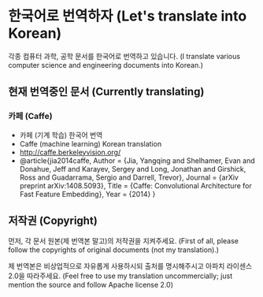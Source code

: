 # 한국어로 번역하자 (Let's translate into Korean)

각종 컴퓨터 과학, 공학 문서를 한국어로 번역하고 있습니다.
(I translate various computer science and engineering documents into Korean.)

## 현재 번역중인 문서 (Currently translating)

### 카페 (Caffe)
* 카페 (기계 학습) 한국어 번역
* Caffe (machine learning) Korean translation
* http://caffe.berkeleyvision.org/
* @article{jia2014caffe,
  Author = {Jia, Yangqing and Shelhamer, Evan and Donahue, Jeff and Karayev, Sergey and Long, Jonathan and Girshick, Ross and Guadarrama, Sergio and Darrell, Trevor},
  Journal = {arXiv preprint arXiv:1408.5093},
  Title = {Caffe: Convolutional Architecture for Fast Feature Embedding},
  Year = {2014}
}

## 저작권 (Copyright)

먼저, 각 문서 원본(제 번역본 말고)의 저작권을 지켜주세요.
(First of all, please follow the copyrights of original documents (not my translation).)

제 번역본은 비상업적으로 자유롭게 사용하시되 출처를 명시해주시고 아파치 라이센스 2.0을 따라주세요. (Feel free to use my translation uncommercially; just mention the source and follow Apache license 2.0)
